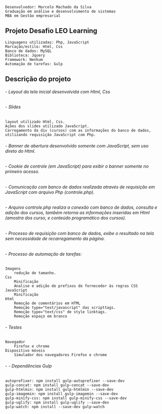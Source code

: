 	Desenvolvedor: Marcelo Machado da Silva
	Graduação em análise e desenvolvimento de sistemas
	MBA em Gestão empresarial

## Projeto Desafio LEO Learning

	Linguagens utilizadas: Php, JavaScript
	Marcação/estilo: Html, Css
	Banco de dados: MySQL
	Biblioteca: Jquery
	Framework: Nenhum
	Automação de tarefas: Gulp


## Descrição do projeto
###### - Layout da tela inicial desenvolvida com Html, Css

###### - Slides
	layout utilizado Html, Css.
	Ações dos slides utilizado JavaScript.
	Carregamento da div (cursos) com as informações do banco de dados, utilizando requisição JavaScript com Php.

###### - Banner de abertura desenvolvido somente com JavaScript, sem uso direto do Html.

###### - Cookie de controle (em JavaScript) para exibir o banner somente no primeiro acesso.

###### - Comunicação com banco de dados realizada através de requisição em JavaScript com arquivo Php (controle.php).

###### - Arquivo controle.php realiza a conexão com banco de dados, consulta e adição dos cursos, também retorna as informações inseridas em Html (amostra dos curso, e conteúdo programático dos cursos).

###### - Processo de requisição com banco de dados, exibe o resultado na tela sem necessidade de recarregamento da página.

###### - Processo de automação de tarefas: 
	Imagens
		redução de tamanho.
	Css
		Minificação
		Analise e adição de prefixos de fornecedor às regras CSS
	JavaScript
		Minificação
	Html
		Remoção de comentários em HTML
		Remoção type="text/javascript" das scripttags.
		Remoção type="text/css" de style linktags.
		Remoção espaço em branco

###### - Testes
	Navegador
		Firefox e chrome
	Dispositivo móveis
		Simulador dos navegadores Firefox e chrome


###### - - Dependências Gulp
	autoprefixer: npm install gulp-autoprefixer --save-dev
	gulp-concat: npm install gulp-concat --save-dev
	gulp-htmlmin: npm install gulp-htmlmin --save-dev
	gulp-imagemin: npm install gulp-imagemin --save-dev
	gulp-minify-css: npm install gulp-minify-css --save-dev
	gulp-uglify: npm install gulp-uglify --save-dev
	gulp-watch: npm install --save-dev gulp-watch













